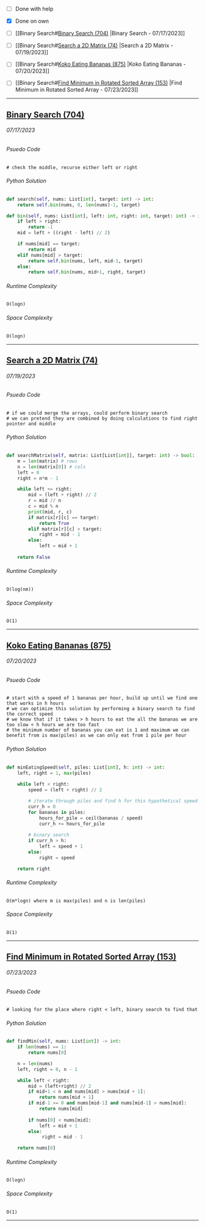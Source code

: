 - [ ] Done with help 
- [x] Done on own

- [ ] [[Binary Search#[Binary Search (704)](https://leetcode.com/problems/binary-search/description/) |Binary Search - 07/17/2023]]
- [ ] [[Binary Search#[Search a 2D Matrix (74)](https://leetcode.com/problems/search-a-2d-matrix/description/) |Search a 2D Matrix - 07/19/2023]]
- [ ] [[Binary Search#[Koko Eating Bananas (875)](https://leetcode.com/problems/koko-eating-bananas/description/) |Koko Eating Bananas - 07/20/2023]]
- [ ] [[Binary Search#[Find Minimum in Rotated Sorted Array (153)](https://leetcode.com/problems/find-minimum-in-rotated-sorted-array/description/) |Find Minimum in Rotated Sorted Array - 07/23/2023]]


---
## [Binary Search (704)](https://leetcode.com/problems/binary-search/description/)
###### *07/17/2023*

###### Psuedo Code
``` 
# check the middle, recurse either left or right
```

###### Python Solution
```python
def search(self, nums: List[int], target: int) -> int:
	return self.bin(nums, 0, len(nums)-1, target)

def bin(self, nums: List[int], left: int, right: int, target: int) -> int:
	if left > right:
		return -1
	mid = left + ((right - left) // 2)

	if nums[mid] == target:
		return mid
	elif nums[mid] > target:
		return self.bin(nums, left, mid-1, target)
	else:
		return self.bin(nums, mid+1, right, target)
```

###### Runtime Complexity
```
O(logn)
```

###### Space Complexity
```
O(logn)
```

---
## [Search a 2D Matrix (74)](https://leetcode.com/problems/search-a-2d-matrix/description/)
###### *07/19/2023*

###### Psuedo Code
``` 
# if we could merge the arrays, could perform binary search
# we can pretend they are combined by doing calculations to find right pointer and middle
```

###### Python Solution
```python
def searchMatrix(self, matrix: List[List[int]], target: int) -> bool:
	m = len(matrix) # rows
	n = len(matrix[0]) # cols
	left = 0
	right = n*m - 1

	while left <= right: 
		mid = (left + right) // 2
		r = mid // n
		c = mid % n
		print(mid, r, c)
		if matrix[r][c] == target:
			return True
		elif matrix[r][c] > target:
			right = mid - 1
		else:
			left = mid + 1
		
	return False
```

###### Runtime Complexity
```
O(log(nm))
```

###### Space Complexity
```
O(1)
```

---
## [Koko Eating Bananas (875)](https://leetcode.com/problems/koko-eating-bananas/description/)
###### *07/20/2023*

###### Psuedo Code
``` 
# start with a speed of 1 bananas per hour, build up until we find one that works in h hours
# we can optimize this solution by performing a binary search to find the correct speed
# we know that if it takes > h hours to eat the all the bananas we are too slow < h hours we are too fast
# the minimum number of bananas you can eat is 1 and maximum we can benefit from is max(piles) as we can only eat from 1 pile per hour
```

###### Python Solution
```python
def minEatingSpeed(self, piles: List[int], h: int) -> int:
	left, right = 1, max(piles)
	
	while left < right:
		speed = (left + right) // 2

		# iterate through piles and find h for this hypothetical speed
		curr_h = 0
		for bananas in piles:
			hours_for_pile = ceil(bananas / speed)
			curr_h += hours_for_pile
		
		# binary search
		if curr_h > h:
			left = speed + 1
		else: 
			right = speed 

	return right
```

###### Runtime Complexity
```
O(m*logn) where m is max(piles) and n is len(piles)
```

###### Space Complexity
```
O(1)
```


---
## [Find Minimum in Rotated Sorted Array (153)](https://leetcode.com/problems/find-minimum-in-rotated-sorted-array/description/)
###### *07/23/2023*

###### Psuedo Code
``` 
# looking for the place where right < left, binary search to find that
```

###### Python Solution
```python
def findMin(self, nums: List[int]) -> int:
	if len(nums) == 1:
		return nums[0]

	n = len(nums)
	left, right = 0, n - 1

	while left < right:
		mid = (left+right) // 2
		if mid+1 < n and nums[mid] > nums[mid + 1]:
			return nums[mid + 1]
		if mid-1 >= 0 and nums[mid-1] and nums[mid-1] > nums[mid]:
			return nums[mid]
		
		if nums[0] < nums[mid]:
			left = mid + 1
		else:
			 right = mid - 1

	return nums[0]
```

###### Runtime Complexity
```
O(logn)
```

###### Space Complexity
```
O(1)
```


---